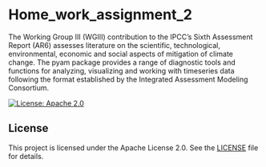 # Home_work_assignment_2
The Working Group III (WGIII) contribution to the IPCC’s Sixth Assessment Report (AR6) assesses literature on the scientific, technological,
environmental, economic and social aspects of mitigation of climate change.
The pyam package provides a range of diagnostic tools and functions for analyzing, visualizing and working with timeseries data following the format established by the Integrated Assessment Modeling Consortium.

[![License: Apache 2.0](https://img.shields.io/badge/License-Apache%202.0-blue.svg)](./LICENSE)

## License

This project is licensed under the Apache License 2.0. See the [LICENSE](./LICENSE) file for details.

